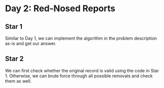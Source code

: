 # Day 2: Red-Nosed Reports

## Star 1

Similar to Day 1, we can implement the algorithm in the problem description as-is and get our answer.

## Star 2

We can first check whether the original record is valid using the code in Star 1. Otherwise, we can brute force through all possible removals and check them as well.